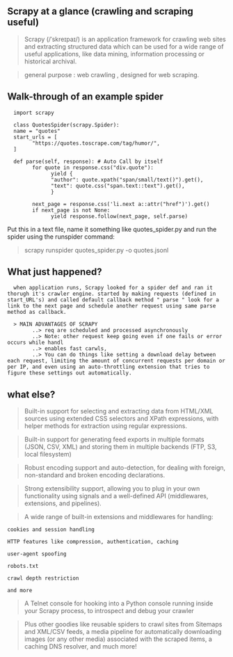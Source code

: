 ## Scrapy at a glance (crawling and scraping useful)

> Scrapy (/ˈskreɪpaɪ/) is an application framework for crawling web sites and extracting structured data which can be used for a wide range of useful applications, like data mining, information processing or historical archival.

> general purpose : web crawling , designed for web scraping.

## Walk-through of an example spider

> 

      import scrapy

      class QuotesSpider(scrapy.Spider):
      name = "quotes"
      start_urls = [
            "https://quotes.toscrape.com/tag/humor/",
      ]

      def parse(self, response): # Auto Call by itself
            for quote in response.css("div.quote"):
                  yield {
                  "author": quote.xpath("span/small/text()").get(),
                  "text": quote.css("span.text::text").get(),
                  }

            next_page = response.css('li.next a::attr("href")').get()
            if next_page is not None:
                  yield response.follow(next_page, self.parse)

Put this in a text file, name it something like quotes_spider.py and run the spider using the runspider command:

> scrapy runspider quotes_spider.py -o quotes.jsonl

## What just happened?
      when application runs, Scrapy looked for a spider def and ran it thorugh it's crawler engine. started by making requests (defined in start_URL's) and called default callback method " parse " look for a link to the next page and schedule another request using same parse method as callback.

      > MAIN ADVANTAGES OF SCRAPY
            ..> req are scheduled and processed asynchronously
            ..> Note: other request keep going even if one fails or error occurs while handl
            ..> enables fast carwls,
            ..> You can do things like setting a download delay between each request, limiting the amount of concurrent requests per domain or per IP, and even using an auto-throttling extension that tries to figure these settings out automatically.

## what else?
> Built-in support for selecting and extracting data from HTML/XML sources using extended CSS selectors and XPath expressions, with helper methods for extraction using regular expressions.

> Built-in support for generating feed exports in multiple formats (JSON, CSV, XML) and storing them in multiple backends (FTP, S3, local filesystem)

> Robust encoding support and auto-detection, for dealing with foreign, non-standard and broken encoding declarations.

> Strong extensibility support, allowing you to plug in your own functionality using signals and a well-defined API (middlewares, extensions, and pipelines).

> A wide range of built-in extensions and middlewares for handling:

    cookies and session handling

    HTTP features like compression, authentication, caching

    user-agent spoofing

    robots.txt

    crawl depth restriction

    and more


> A Telnet console for hooking into a Python console running inside your Scrapy process, to introspect and debug your crawler

> Plus other goodies like reusable spiders to crawl sites from Sitemaps and XML/CSV feeds, a media pipeline for automatically downloading images (or any other media) associated with the scraped items, a caching DNS resolver, and much more!
